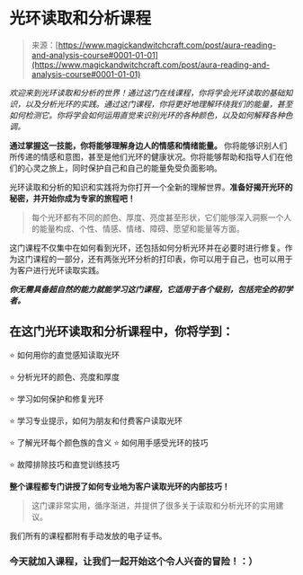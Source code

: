 <!--yml

category: 未分类

日期：2024-06-12 18:31:55

-->

# 光环读取和分析课程

> 来源：[https://www.magickandwitchcraft.com/post/aura-reading-and-analysis-course#0001-01-01](https://www.magickandwitchcraft.com/post/aura-reading-and-analysis-course#0001-01-01)

*欢迎来到光环读取和分析的世界！通过这门在线课程，你将学会光环读取的基础知识，以及分析光环的实践。通过这门课程，你将更好地理解环绕我们的能量，甚至如何检测它。你将学会如何运用直觉来识别光环的各种颜色，以及如何解释各种色调。*

**通过掌握这一技能，你将能够理解身边人的情感和情绪能量。** 你将能够识别人们所传递的情感和意图，甚至是他们光环的健康状况。你将能够帮助和指导人们在他们的心灵之旅上，同时保护自己和自己的能量免受负面影响。

光环读取和分析的知识和实践将为你打开一个全新的理解世界。**准备好揭开光环的秘密，并开始你成为专家的旅程吧！**

> 每个光环都有不同的颜色、厚度、亮度甚至形状，它们能够深入洞察一个人的能量构成、个性、情感、情绪、障碍、愿望和能量等方面。

这门课程不仅集中在如何看到光环，还包括如何分析光环并在必要时进行修复。作为这门课程的一部分，还有两张光环分析的打印表，你可以用于自己，也可以用于为客户进行光环读取实践。

***你无需具备超自然的能力就能学习这门课程，它适用于各个级别，包括完全的初学者。***

## 在这门光环读取和分析课程中，你将学到：

⭐ 如何用你的直觉感知读取光环

⭐ 分析光环的颜色、亮度和厚度

⭐ 学习如何保护和修复光环

⭐ 学习专业提示，如何为朋友和付费客户读取光环

⭐ 了解光环每个颜色族的含义 ⭐ 如何用手感受光环的技巧

⭐ 故障排除技巧和直觉训练技巧

**整个课程都专门讲授了如何专业地为客户读取光环的内部技巧！**

> 这门课非常实用，循序渐进，并提供了很多关于读取和分析光环的实用建议。

我们所有的课程都附有手动发放的电子证书。

### 今天就加入课程，让我们一起开始这个令人兴奋的冒险！：）
